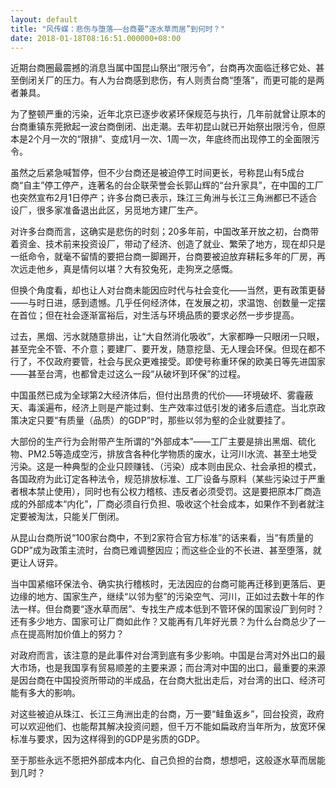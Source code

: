 ```yaml
---
layout: default
title: "风传媒：悲伤与堕落——台商要“逐水草而居”到何时？"
date: 2018-01-18T08:16:51.000000+08:00
---
```


近期台商圈最震撼的消息当属中国昆山祭出“限污令”，台商再次面临迁移它处、甚至倒闭关厂的压力。有人为台商感到悲伤，有人则责台商“堕落”，而更可能的是两者兼具。

为了整顿严重的污染，近年北京已逐步收紧环保规范与执行，几年前就曾让原本的台商重镇东莞掀起一波台商倒闭、出走潮。去年初昆山就已开始祭出限污令，但原本是2个月一次的“限排”、变成1月一次、1周一次，年底终而出现停工的全面限污令。

虽然之后紧急喊暂停，但不少台商还是被迫停工时间更长，号称昆山有5成台商“自主”停工停产，连著名的台企联荣誉会长郭山辉的“台升家具”，在中国的工厂也突然宣布2月1日停产；许多台商已表示，珠江三角洲与长江三角洲都已不适合设厂，很多家准备退出此区，另觅地方建厂生产。

对许多台商而言，这确实是悲伤的时刻；20多年前，中国改革开放之初，台商带着资金、技术前来投资设厂，带动了经济、创造了就业、繁荣了地方，现在却只是一纸命令，就毫不留情的要把台商一脚踢开，台商要被迫放弃耕耘多年的厂房，再次远走他乡，真是情何以堪？大有狡兔死，走狗烹之感慨。

但换个角度看，却也让人对台商未能因应时代与社会变化——当然，更有政策更替——与时日进，感到遗憾。几乎任何经济体，在发展之初，求温饱、创数量一定摆在首位；但在社会逐渐富裕后，对生活与环境品质的要求必然一步步提高。

过去，黑烟、污水就随意排出，让“大自然消化吸收”，大家都睁一只眼闭一只眼，甚至完全不管、不介意；要建厂、要开发，随意挖垦、无人理会环保。但现在都不行了，不仅政府要管，社会与民众更难接受。即使号称重环保的欧美日等先进国家——甚至台湾，也都曾走过这么一段“从破坏到环保”的过程。

中国虽然已成为全球第2大经济体后，但付出昂贵的代价——环境破坏、雾霾蔽天、毒溪遍布，经济上则是产能过剩、生产效率过低引发的诸多后遗症。当北京政策决定只要“有质量（品质）的GDP”时，那些以邻为壑的企业就要挂了。

大部份的生产行为会附带产生所谓的“外部成本”——工厂主要是排出黑烟、硫化物、PM2.5等造成空污，排放含各种化学物质的废水，让河川水流、甚至土地受污染。这是一种典型的企业只顾赚钱、（污染）成本则由民众、社会承担的模式，各国政府为此订定各种法令，规范排放标准、工厂设备与原料（某些污染过于严重者根本禁止使用），同时也有公权力稽核、违反者必须受罚。这是要把原本厂商造成的外部成本“内化”，厂商必须自行负担、吸收这个社会成本，如果作不到者就注定要被淘汰，只能关厂倒闭。

从昆山台商所说“100家台商中，不到2家符合官方标准”的话来看，当“有质量的GDP”成为政策主流时，台商已难调整因应；而这些企业的不长进、甚至堕落，就更让人讶异。

当中国紧缩环保法令、确实执行稽核时，无法因应的台商可能再迁移到更落后、更边缘的地方、国家生产，继续“以邻为壑”的污染空气、河川，正如过去数十年的作法一样。但台商要“逐水草而居”、专找生产成本低到不管环保的国家设厂到何时？还有多少地方、国家可让厂商如此作？又能再有几年好光景？为什么台商总少了一点在提高附加价值上的努力？

对政府而言，该注意的是此事件对台湾到底有多少影响。中国是台湾对外出口的最大市场，也是我国享有贸易顺差的主要来源；而台湾对中国的出口，最重要的来源是因台商在中国投资所带动的半成品，在台商大批出走后，对台湾的出口、经济可能有多大的影响。

对这些被迫从珠江、长江三角洲出走的台商，万一要“鲑鱼返乡”，回台投资，政府可以欢迎他们、也能帮其解决投资问题，但千万不能如扁政府当年所为，放宽环保标准与要求，因为这样得到的GDP是劣质的GDP。

至于那些永远不愿把外部成本内化、自己负担的台商，想想吧，这般逐水草而居能到几时？

